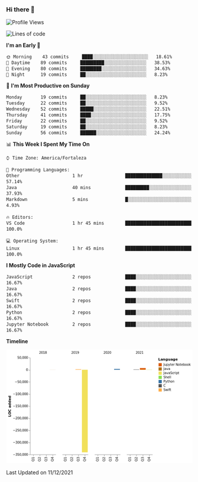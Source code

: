 ### Hi there 👋

<!--
**samuelpsouza/samuelpsouza** is a ✨ _special_ ✨ repository because its `README.md` (this file) appears on your GitHub profile.

Here are some ideas to get you started:

- 🔭 I’m currently working on ...
- 🌱 I’m currently learning ...
- 👯 I’m looking to collaborate on ...
- 🤔 I’m looking for help with ...
- 💬 Ask me about ...
- 📫 How to reach me: ...
- 😄 Pronouns: ...
- ⚡ Fun fact: ...
-->

<!--START_SECTION:waka-->
![Profile Views](http://img.shields.io/badge/Profile%20Views-3-blue)

![Lines of code](https://img.shields.io/badge/From%20Hello%20World%20I%27ve%20Written--328%20Thousand%20lines%20of%20code-blue)

**I'm an Early 🐤** 

```text
🌞 Morning    43 commits     ████░░░░░░░░░░░░░░░░░░░░░   18.61% 
🌆 Daytime    89 commits     █████████░░░░░░░░░░░░░░░░   38.53% 
🌃 Evening    80 commits     ████████░░░░░░░░░░░░░░░░░   34.63% 
🌙 Night      19 commits     ██░░░░░░░░░░░░░░░░░░░░░░░   8.23%

```
📅 **I'm Most Productive on Sunday** 

```text
Monday       19 commits     ██░░░░░░░░░░░░░░░░░░░░░░░   8.23% 
Tuesday      22 commits     ██░░░░░░░░░░░░░░░░░░░░░░░   9.52% 
Wednesday    52 commits     █████░░░░░░░░░░░░░░░░░░░░   22.51% 
Thursday     41 commits     ████░░░░░░░░░░░░░░░░░░░░░   17.75% 
Friday       22 commits     ██░░░░░░░░░░░░░░░░░░░░░░░   9.52% 
Saturday     19 commits     ██░░░░░░░░░░░░░░░░░░░░░░░   8.23% 
Sunday       56 commits     ██████░░░░░░░░░░░░░░░░░░░   24.24%

```


📊 **This Week I Spent My Time On** 

```text
⌚︎ Time Zone: America/Fortaleza

💬 Programming Languages: 
Other                    1 hr                ██████████████░░░░░░░░░░░   57.14% 
Java                     40 mins             █████████░░░░░░░░░░░░░░░░   37.93% 
Markdown                 5 mins              █░░░░░░░░░░░░░░░░░░░░░░░░   4.93%

🔥 Editors: 
VS Code                  1 hr 45 mins        █████████████████████████   100.0%

💻 Operating System: 
Linux                    1 hr 45 mins        █████████████████████████   100.0%

```

**I Mostly Code in JavaScript** 

```text
JavaScript               2 repos             ████░░░░░░░░░░░░░░░░░░░░░   16.67% 
Java                     2 repos             ████░░░░░░░░░░░░░░░░░░░░░   16.67% 
Swift                    2 repos             ████░░░░░░░░░░░░░░░░░░░░░   16.67% 
Python                   2 repos             ████░░░░░░░░░░░░░░░░░░░░░   16.67% 
Jupyter Notebook         2 repos             ████░░░░░░░░░░░░░░░░░░░░░   16.67%

```


**Timeline**

![Chart not found](https://raw.githubusercontent.com/samuelpsouza/samuelpsouza/main/charts/bar_graph.png) 


 Last Updated on 11/12/2021
<!--END_SECTION:waka-->